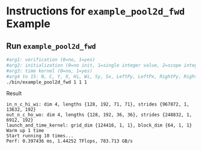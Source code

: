 # Instructions for ```example_pool2d_fwd``` Example

## Run ```example_pool2d_fwd```
```bash
#arg1: verification (0=no, 1=yes)
#arg2: initialization (0=no init, 1=single integer value, 2=scope integer value, 3=decimal value)
#arg3: time kernel (0=no, 1=yes)
#arg4 to 15: N, C, Y, X, Hi, Wi, Sy, Sx, LeftPy, LeftPx, RightPy, RightPx
./bin/example_pool2d_fwd 1 1 1
```

Result 
```
in_n_c_hi_wi: dim 4, lengths {128, 192, 71, 71}, strides {967872, 1, 13632, 192}
out_n_c_ho_wo: dim 4, lengths {128, 192, 36, 36}, strides {248832, 1, 6912, 192}
launch_and_time_kernel: grid_dim {124416, 1, 1}, block_dim {64, 1, 1} 
Warm up 1 time
Start running 10 times...
Perf: 0.397436 ms, 1.44252 TFlops, 783.713 GB/s
```
